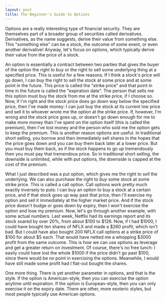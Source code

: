 ```yaml
---
layout: post
title: The Beginner's Guide to Options
---
```


Options are a really interesting type of financial security. They are themselves part of a broader group of securities
called derivatives. Derivatives, as the name suggests, derive their value from something else. This "something else" can
be a stock, the outcome of some event, or even another derivative! Anyway, let's focus on options, which typically derive
their value from the price of a stock.

An option is essentially a contract between two parties that gives the buyer of the option the right to buy or the right
to sell some underlying thing at a specified price. This is useful for a few reasons. If I think a stock's price will go
down, I can buy the right to sell the stock at some price and at some point in the future. This price is called the "strike
price" and that point in time in the future is called the "expiration date". The person that sells me this option must buy
the stock from me at the strike price, if I choose so. Now, if I'm right and the stock price does go down way below the
specified price, then I've made money: I can just buy the stock at its current low price and sell it to whoever wrote me
the option at the strike price. If, however, I'm wrong and the stock price goes up, or doesn't go down enough for me to
make more money than I've spent on the option itself (this is called the premium), then I've lost money and the person
who sold me the option gets to keep the premium. This is another reason options are useful. In traditional short selling,
you borrow and then immediately sell shares in the hopes that the price goes down and you can buy them back later at a
lower price. But you *must* buy them back, so if the stock happens to go up tremendously then you must pay that tremendous
price. So in traditional short selling, the downside is unlimited, while with put options, the downside is capped at the
cost of the premium.

What I just described was a put option, which gives me the right to *sell* the underlying. We can also purchase the right
to *buy* some stock at some strike price. This is called a call option. Call options work pretty much exactly inversely to
puts: I can buy an option to buy a stock at a certain price, and if that stock goes up way past that price, then I'll exercise
my option and sell it immediately at the higher market price. And if the stock price doesn't budge or goes down by expiry,
then I won't exercise the option and lose my premium. Now, let's go through another example, with some actual numbers. Last
week, Netflix had its earnings report and its stock soared by over 20%, from about $100 to $126. Now, if I had $1000, I could
have bought ten shares of NFLX and made a $260 profit, which isn't bad. But I could have also bought 200 NFLX call options at
a strike price of $100 for about $5 each. That would have netted me a whopping $3000 profit from the same outcome. This is how
we can use options as leverage and get a greater return on investment. Of course, there's no free lunch: I easily could have
lost the whole $1000 if the price didn't go past $100, since there would be no point in exercising the options. Meanwhile, I
would have still made some profit had I flat-out bought the shares.

One more thing. There is yet another parameter in options, and that is the style. If the option is American-style, then you
can exercise the option anytime until expiration. If the option is European-style, then you can only exercise it on the expiry
date. There are other, more esoteric styles, but most people typically use American options.
